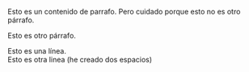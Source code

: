 Esto es un contenido de parrafo.
Pero cuidado porque esto no es otro párrafo.

Esto es otro párrafo.

Esto es una línea.  
Esto es otra linea (he creado dos espacios)
